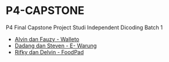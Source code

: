 # P4-CAPSTONE
P4 Final Capstone Project Studi Independent Dicoding Batch 1
- [Alvin dan Fauzy - Walleto](https://github.com/Alvin04072001/walleto.git)
- [Dadang dan Steven - E- Warung](https://github.com/sempatpanick/e-warung)
- [Rifky dan Delvin - FoodPad](https://github.com/rifky290301/foodpad)
